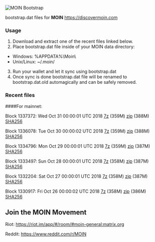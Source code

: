 ![MOIN Bootstrap](https://i.imgur.com/KjM1jMp.jpg)

bootstrap.dat files for **MOIN** https://discovermoin.com

### Usage

1. Download and extract one of the recent files linked below.
2. Place bootstrap.dat file inside of your MOIN data directory:
 - Windows: %APPDATA%\Moin\
 - Unix/Linux: ~/.moin/
3. Run your wallet and let it sync using bootstrap.dat
4. Once sync is done bootstrap.dat file will be renamed to bootstrap.dat.old automagically and can be safely removed.


### Recent files

####For mainnet:

Block 1337372: Wed Oct 31 00:00:01 UTC 2018 [7z](https://transfer.sh/16fcPP/bootstrap.dat.20181031.7z) (359M) [zip](https://transfer.sh/gO1br/bootstrap.dat.20181031.zip) (388M) [SHA256](https://transfer.sh/sKXkX/sha256.txt)

Block 1336078: Tue Oct 30 00:00:02 UTC 2018 [7z](https://transfer.sh/9GI4m/bootstrap.dat.20181030.7z) (359M) [zip](https://transfer.sh/WEpwz/bootstrap.dat.20181030.zip) (388M) [SHA256](https://transfer.sh/SEtqk/sha256.txt)

Block 1334796: Mon Oct 29 00:00:01 UTC 2018 [7z](https://transfer.sh/y5ii0/bootstrap.dat.20181029.7z) (359M) [zip](https://transfer.sh/18b9k/bootstrap.dat.20181029.zip) (387M) [SHA256](https://transfer.sh/Q8mbt/sha256.txt)

Block 1333497: Sun Oct 28 00:00:01 UTC 2018 [7z](https://transfer.sh/JgSKN/bootstrap.dat.20181028.7z) (358M) [zip](https://transfer.sh/y2QdF/bootstrap.dat.20181028.zip) (387M) [SHA256](https://transfer.sh/tVwZl/sha256.txt)

Block 1332204: Sat Oct 27 00:00:01 UTC 2018 [7z](https://transfer.sh/ICHSa/bootstrap.dat.20181027.7z) (358M) [zip](https://transfer.sh/IhQIF/bootstrap.dat.20181027.zip) (387M) [SHA256](https://transfer.sh/CtJFs/sha256.txt)

Block 1330917: Fri Oct 26 00:00:02 UTC 2018 [7z](https://transfer.sh/ix2x5/bootstrap.dat.20181026.7z) (358M) [zip](https://transfer.sh/10PMG9/bootstrap.dat.20181026.zip) (386M) [SHA256](https://transfer.sh/1xnEJ/sha256.txt)

## Join the MOIN Movement

Riot: https://riot.im/app/#/room/#moin-general:matrix.org

Reddit: https://www.reddit.com/r/MOIN
